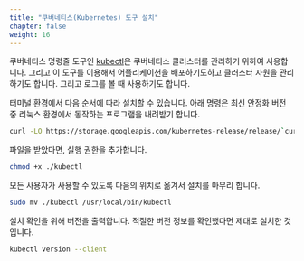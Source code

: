 ```yaml
---
title: "쿠버네티스(Kubernetes) 도구 설치"
chapter: false
weight: 16
---
```


쿠버네티스 명령줄 도구인 [kubectl](https://kubernetes.io/docs/tasks/tools/install-kubectl/#install-kubectl-on-linux)은 쿠버네티스 클러스터를 관리하기 위하여 사용합니다. 그리고 이 도구를 이용해서 어플리케이션을 배포하기도하고 클러스터 자원을 관리하기도 합니다. 그리고 로그를 볼 때 사용하기도 합니다.

터미널 환경에서 다음 순서에 따라 설치할 수 있습니다. 아래 명령은 최신 안정화 버전 중 리눅스 환경에서 동작하는 프로그램을 내려받기 합니다.
```sh
curl -LO https://storage.googleapis.com/kubernetes-release/release/`curl -s https://storage.googleapis.com/kubernetes-release/release/stable.txt`/bin/linux/amd64/kubectl
```

파일을 받았다면, 실행 권한을 추가합니다.
```sh
chmod +x ./kubectl
```

모든 사용자가 사용할 수 있도록 다음의 위치로 옮겨서 설치를 마무리 합니다.
```sh
sudo mv ./kubectl /usr/local/bin/kubectl
```

설치 확인을 위해 버전을 출력합니다. 적절한 버전 정보를 확인했다면 제대로 설치한 것입니다.
```sh
kubectl version --client
```
